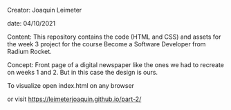 Creator: Joaquin Leimeter

date: 04/10/2021

Content: This repository contains the code (HTML and CSS) and assets for the week 3 project for the course Become a Software Developer from Radium Rocket.

Concept: Front page of a digital newspaper like the ones we had to recreate on weeks 1 and 2. But in this case the design is ours.

To visualize open index.html on any browser

or visit https://leimeterjoaquin.github.io/part-2/

